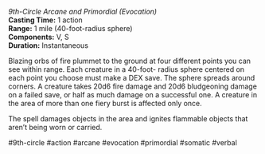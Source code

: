 *9th-Circle Arcane and Primordial (Evocation)*  
**Casting Time:** 1 action  
**Range:** 1 mile (40-foot-radius sphere)  
**Components:** V, S  
**Duration:** Instantaneous

Blazing orbs of fire plummet to the ground at four different points you can see within range. Each creature in a 40-foot- radius sphere centered on each point you choose must make a DEX save. The sphere spreads around corners. A creature takes 20d6 fire damage and 20d6 bludgeoning damage on a failed save, or half as much damage on a successful one. A creature in the area of more than one fiery burst is affected only once.

The spell damages objects in the area and ignites flammable objects that aren’t being worn or carried.

#9th-circle #action #arcane #evocation #primordial #somatic #verbal
